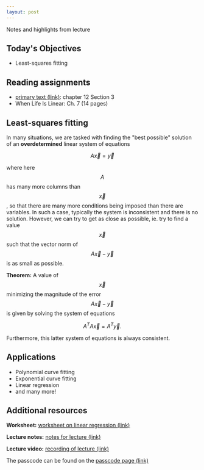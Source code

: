 ```yaml
---
layout: post
---
```


Notes and highlights from lecture

## Today's Objectives

* Least-squares fitting

## Reading assignments

* <a target="_parent" href="../../../extras/textbook.pdf">primary text (link)</a>: chapter 12 Section 3
* When Life Is Linear: Ch. 7 (14 pages)

## Least-squares fitting

In many situations, we are tasked with finding the "best possible" solution of an **overdetermined** linear system of equations

$$A\vec x = \vec y$$

where here $$A$$ has many more columns than $$\vec x$$, so that there are many more conditions being imposed than there are variables.
In such a case, typically the system is inconsistent and there is no solution.  However, we can try to get as close as possible, ie. try to find a value $$\vec x$$ such that the vector norm of $$A\vec x - \vec y$$ is as small as possible.

**Theorem:** A value of $$\vec x$$ minimizing the magnitude of the error $$A\vec x-\vec y$$ is given by solving the system of equations

$$A^TA\vec x = A^T\vec y.$$

Furthermore, this latter system of equations is always consistent.

## Applications

* Polynomial curve fitting
* Exponential curve fitting
* Linear regression
* and many more!

## Additional resources

**Worksheet:** <a target="_parent" href="https://wcasper.github.io/math107spring2021/worksheets/ws6">worksheet on linear regression (link)</a>

**Lecture notes:** <a target="_parent" href="https://wcasper.github.io/math107spring2021/extras/notes/2021-04-21-Note-09-50.pdf">notes for lecture (link)</a>

**Lecture video:** <a target="_parent" href="https://fullerton.zoom.us/rec/share/FO9sdKQIoF_kBqYczlm4IhO1Wx47wLnJIzt2blxEG8nG3T3bW9wYniMBKNllqNMe.blluqy3u0t4P8B0T">recording of lecture (link)</a>

The passcode can be found on the <a target="_parent" href="https://csufullerton.instructure.com/courses/3127326/pages/video-lecture-keys">passcode page (link)</a>




